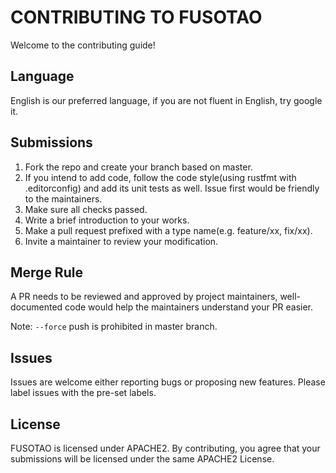 # CONTRIBUTING TO FUSOTAO

Welcome to the contributing guide!

## Language

English is our preferred language, if you are not fluent in English, try google it.

## Submissions

1. Fork the repo and create your branch based on master.
2. If you intend to add code, follow the code style(using rustfmt with .editorconfig) and add its unit tests as well.
   Issue first would be friendly to the maintainers.
3. Make sure all checks passed.
4. Write a brief introduction to your works.
5. Make a pull request prefixed with a type name(e.g. feature/xx, fix/xx).
6. Invite a maintainer to review your modification.

## Merge Rule

A PR needs to be reviewed and approved by project maintainers, well-documented code would help the maintainers
understand your PR easier.

Note: `--force` push is prohibited in master branch.

## Issues

Issues are welcome either reporting bugs or proposing new features. Please label issues with the pre-set labels.

## License

FUSOTAO is licensed under APACHE2. By contributing, you agree that your submissions will be licensed under the same
APACHE2 License.
